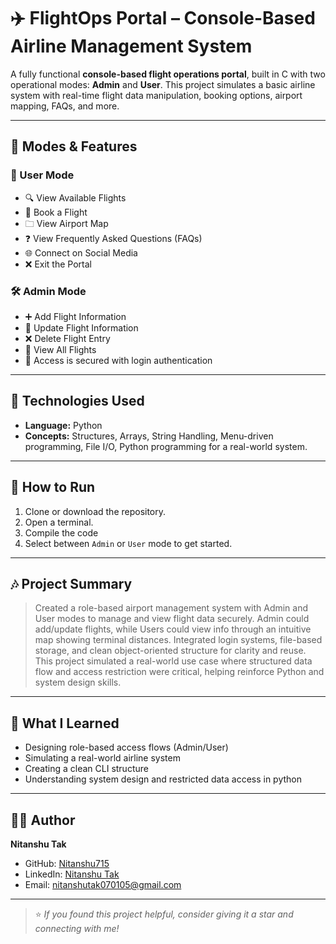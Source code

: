 # ✈️ FlightOps Portal – Console-Based Airline Management System

A fully functional **console-based flight operations portal**, built in C with two operational modes: **Admin** and **User**. This project simulates a basic airline system with real-time flight data manipulation, booking options, airport mapping, FAQs, and more.

---

## 🎯 Modes & Features

### 👤 User Mode
- 🔍 View Available Flights
- 🎢 Book a Flight
- 🗀️ View Airport Map
- ❓ View Frequently Asked Questions (FAQs)
- 🌐 Connect on Social Media
- ❌ Exit the Portal

### 🛠️ Admin Mode
- ➕ Add Flight Information
- 📝 Update Flight Information
- ❌ Delete Flight Entry
- 📄 View All Flights
- 🔐 Access is secured with login authentication

---

## 🔧 Technologies Used

- **Language:** Python
- **Concepts:** Structures, Arrays, String Handling, Menu-driven programming, File I/O, Python programming for a real-world system.

---

## 🚀 How to Run

1. Clone or download the repository.
2. Open a terminal.
3. Compile the code
4. Select between `Admin` or `User` mode to get started.

---

## 🎶 Project Summary

> Created a role-based airport management system with Admin and User modes to manage and view flight data securely. Admin could add/update flights, while Users could view info through an intuitive map showing terminal distances. Integrated login systems, file-based storage, and clean object-oriented structure for clarity and reuse. This project simulated a real-world use case where structured data flow and access restriction were critical, helping reinforce Python and system design skills.

---

## 🧠 What I Learned

- Designing role-based access flows (Admin/User)
- Simulating a real-world airline system
- Creating a clean CLI structure
- Understanding system design and restricted data access in python

---

## 👨‍💻 Author
**Nitanshu Tak**  

- GitHub: [Nitanshu715](https://github.com/Nitanshu715)
- LinkedIn: [Nitanshu Tak](https://www.linkedin.com/in/nitanshu-tak-89a1ba289/)
- Email: nitanshutak070105@gmail.com

---

> ⭐ *If you found this project helpful, consider giving it a star and connecting with me!*
